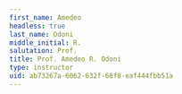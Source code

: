 ```yaml
---
first_name: Amedeo
headless: true
last_name: Odoni
middle_initial: R.
salutation: Prof.
title: Prof. Amedeo R. Odoni
type: instructor
uid: ab73267a-6062-632f-68f8-eaf444fbb51a
---
```

